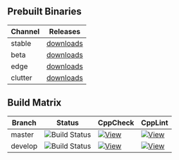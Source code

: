 ## Prebuilt Binaries

| Channel | Releases |
|---------|----------|
| stable  |[downloads](https://releases.xiproject.io/stable/)|
| beta    |[downloads](https://releases.xiproject.io/beta/)|
| edge    |[downloads](https://releases.xiproject.io/edge/)|
| clutter |[downloads](https://releases.xiproject.io/clutter/)|

## Build Matrix

| Branch  | Status | CppCheck | CppLint |
|---------|--------|----------|---------|
| master  | ![Build Status](https://gitlab.com/galaxia-project/blockchain/xi/badges/master/build.svg)  | [![View](https://img.shields.io/badge/%20-CppCheck-orange.svg?logo=Google-Analytics)](https://gitlab.com/galaxia-project/blockchain/xi/-/jobs/artifacts/master/download?job=CppCheck) | [![View](https://img.shields.io/badge/%20-CppLint-orange.svg?logo=ESLint)](https://gitlab.com/galaxia-project/blockchain/xi/-/jobs/artifacts/master/download?job=CppLint) |
| develop  | ![Build Status](https://gitlab.com/galaxia-project/blockchain/xi/badges/develop/build.svg)  | [![View](https://img.shields.io/badge/%20-CppCheck-orange.svg?logo=Google-Analytics)](https://gitlab.com/galaxia-project/blockchain/xi/-/jobs/artifacts/develop/download?job=CppCheck) | [![View](https://img.shields.io/badge/%20-CppLint-orange.svg?logo=ESLint)](https://gitlab.com/galaxia-project/blockchain/xi/-/jobs/artifacts/develop/download?job=CppLint) |